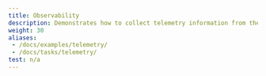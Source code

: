 ```yaml
---
title: Observability
description: Demonstrates how to collect telemetry information from the mesh.
weight: 30
aliases:
 - /docs/examples/telemetry/
 - /docs/tasks/telemetry/
test: n/a
---
```

